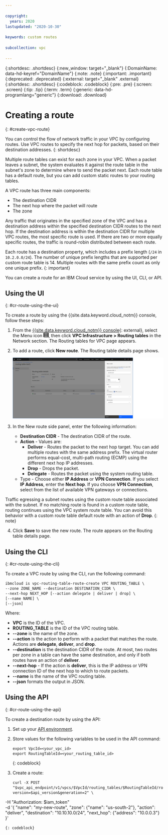 ```yaml
---

copyright:
  years: 2020
lastupdated: "2020-10-30"

keywords: custom routes

subcollection: vpc

---
```


{:shortdesc: .shortdesc}
{:new_window: target="_blank"}
{:DomainName: data-hd-keyref="DomainName"}
{:note: .note}
{:important: .important}
{:deprecated: .deprecated}
{:external: target="_blank" .external}
{:shortdesc: .shortdesc}
{:codeblock: .codeblock}
{:pre: .pre}
{:screen: .screen}
{:tip: .tip}
{:term: .term}
{:generic: data-hd-programlang="generic"}
{:download: .download}

# Creating a route
{: #create-vpc-route}

You can control the flow of network traffic in your VPC by configuring routes. Use VPC routes to specify the next hop for packets, based on their destination addresses.
{: shortdesc}

Multiple route tables can exist for each zone in your VPC. When a packet leaves a subnet, the system evaluates it against the route table in the subnet's zone to determine where to send the packet next. Each route table has a default route, but you can add custom static routes to your routing tables.

A VPC route has three main components:

* The destination CIDR
* The next hop where the packet will route
* The zone

Any traffic that originates in the specified zone of the VPC and has a destination address within the specified destination CIDR routes to the next hop. If the destination address is within the destination CIDR for multiple VPC routes, the most specific route is used. If there are two or more equally specific routes, the traffic is round-robin distributed between each route.

Each route has a destination property, which includes a prefix length (`/24` in `10.2.0.0/24`). The number of unique prefix lengths that are supported per custom route table is 14. Multiple routes with the same prefix count as only one unique prefix.
{: important}

You can create a route for an IBM Cloud service by using the UI, CLI, or API.

## Using the UI
{: #cr-route-using-the-ui}

To create a route by using the {{site.data.keyword.cloud_notm}} console, follow these steps:

1. From the [{{site.data.keyword.cloud_notm}} console](https://{DomainName}/vpc-ext){: external}, select the Menu icon ![Menu icon](/images/menu_icon.png), then click **VPC Infrastructure > Routing tables** in the Network section. The Routing tables for VPC page appears.

2. To add a route, click **New route**. The Routing table details page shows.

   ![New route side panel](./images/cr-create-route.png)

3. In the New route side panel, enter the following information:

   * **Destination CIDR** - The destination CIDR of the route.
   * **Action** - Values are:<ul><li>**Deliver** - Routes the packet to the next hop target. You can add multiple routes with the same address prefix. The virtual router performs equal-cost, multi-path routing (ECMP) using the different next hop IP addresses.</li><li>**Drop** - Drops the packet.</li><li>**Delegate** - Routes the packet using the system routing table.</li></ul>
   * Type - Choose either **IP Address** or **VPN Connection**. If you select **IP Address**, enter the **Next hop**. If you choose **VPN Connection**, select from the list of available VPN gateways or connections.

Traffic egressing a subnet routes using the custom route table associated with the subnet. If no matching route is found in a custom route table, routing continues using the VPC system route table. You can avoid this behavior with a custom route table default route with an action of **Drop**.
{: note}

4. Click **Save** to save the new route. The route appears on the Routing table details page.

## Using the CLI
{: #cr-route-using-the-cli}

To create a VPC route by using the CLI, run the following command:

```
ibmcloud is vpc-routing-table-route-create VPC ROUTING_TABLE \
--zone ZONE_NAME --destination DESTINATION_CIDR \
--next-hop NEXT_HOP [--action delegate | deliver | drop] \
[--name NAME] \
[--json]
```

Where:

* **VPC** is the ID of the VPC.
* **ROUTING_TABLE** is the ID of the VPC routing table.
* **--zone** is the name of the zone.
* **--action** is the action to perform with a packet that matches the route. Actions are **delegate**, **deliver**, and **drop**.
* **--destination** is the destination CIDR of the route. At most, two routes per zone in a table can have the same destination, and only if both routes have an action of **deliver**.
* **--next-hop** - If the action is **deliver**, this is the IP address or VPN connection ID of the next hop to which to route packets.
* **--name** is the name of the VPC routing table.
* **--json** formats the output in JSON.

## Using the API
{: #cr-route-using-the-api}

To create a destination route by using the API:

1. Set up your [API environment](/docs/vpc?topic=vpc-set-up-environment#api-prerequisites-setup).
2. Store values for the following variables to be used in the API command:

    ```
    export VpcId=<your_vpc_id>
    export RoutingTableId=<your_routing_table_id>
    ```
    {: codeblock}

3. Create a route:

   ```
   curl -X POST "$vpc_api_endpoint/v1/vpcs/$VpcId/routing_tables/$RoutingTableId/routes?version=$api_version&generation=2" \
  -H "Authorization: $iam_token" \
  -d '{
        "name": "my-new-route",
        "zone": {"name": "us-south-2"},
        "action": "deliver",
        "destination": "10.10.10.0/24",
        "next_hop": {"address": "10.0.0.3"}
      }'
   ```
   {: codeblock}
